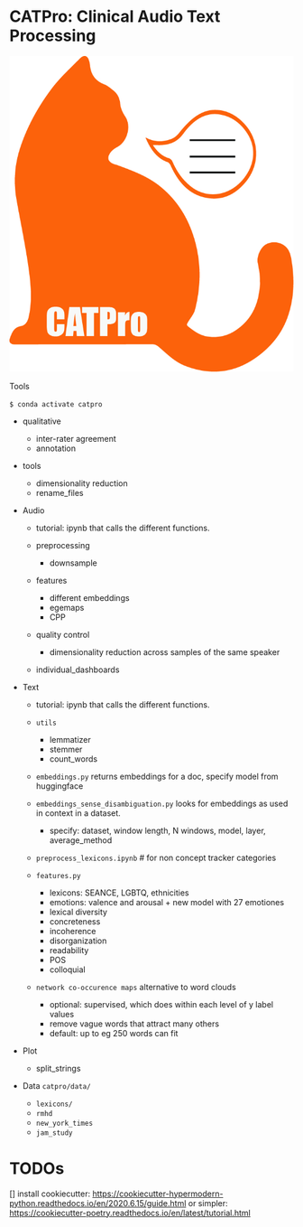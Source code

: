 # CATPro: Clinical Audio Text Processing

![CATPro](https://github.com/danielmlow/catpro/blob/main/catpro/docs/catpro_logo.jpg?raw=true=50x)
          

Tools 


`$ conda activate catpro`



- qualitative 
    - inter-rater agreement
    - annotation


- tools
    - dimensionality reduction
    - rename_files

- Audio
    - tutorial: ipynb that calls the different functions. 
    - preprocessing
        - downsample
        
    - features
        - different embeddings
        - egemaps
        - CPP
    - quality control
        - dimensionality reduction across samples of the same speaker
    - individual_dashboards

- Text 
    - tutorial: ipynb that calls the different functions. 
    - `utils`
        - lemmatizer
        - stemmer
        - count_words
    - `embeddings.py` returns embeddings for a doc, specify model from huggingface
    - `embeddings_sense_disambiguation.py` looks for embeddings as used in context in a dataset.
        - specify: dataset, window length, N windows, model, layer, average_method 
    
    - `preprocess_lexicons.ipynb` # for non concept tracker categories
    - `features.py`
        - lexicons: SEANCE, LGBTQ, ethnicities
        - emotions: valence and arousal + new model with 27 emotiones
        - lexical diversity
        - concreteness 
        - incoherence
        - disorganization
        - readability
        - POS
        - colloquial
    
    - `network co-occurence maps` alternative to word clouds
        - optional: supervised, which does within each level of y label values
        - remove vague words that attract many others
        - default: up to eg 250 words can fit 
- Plot
    - split_strings



- Data `catpro/data/`
    - `lexicons/`
    - `rmhd`
    - `new_york_times`
    - `jam_study`



# TODOs
[] install cookiecutter: https://cookiecutter-hypermodern-python.readthedocs.io/en/2020.6.15/guide.html or simpler: https://cookiecutter-poetry.readthedocs.io/en/latest/tutorial.html


